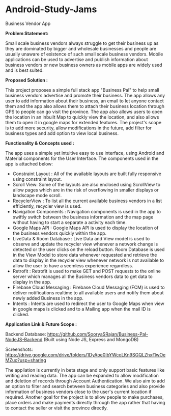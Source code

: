 # Android-Study-Jams

Business Vendor App

<b> Problem Statement: </b>

Small scale business vendors always struggle to get their business up as they are dominated by bigger and wholesale businesses and people are usually unaware of existence of such small scale business vendors. Mobile applications can be used to advertise and publish information about business vendors or new business owners as mobile apps are widely used and is best suited.

<b> Proposed Solution : </b>

This project proposes a simple full stack app "Business Pal" to help small business vendors advertise and promote their business. The app allows any user to add information about their business, an email to let anyone contact them and the  app also allows them to attach their business location through GPS to people can go visit the province. The app also allows users to open the location in an inbuilt Map to quickly view the location, and also allows them to open it in google maps for extended features. The project's scope is to add more security, allow modifications in the future, add filter for business types and add option to view local business.
  
<b> Functionality & Concepts used : </b>

The app uses a simple yet intuitive easy to use interface, using Android and Material components for the User Interface. The components used in the app is attached below: 

- Constraint Layout : All of the available layouts are built fully responsive using constraint layout. 
-  Scroll View: Some of the layouts are also enclosed using ScrollView to allow pages which are in the risk of overflowing in smaller displays or landscape mode scroll.
- RecyclerView : To list all the current available business vendors in a list efficiently, recycler view is used.
- Navigation Components : Navigation components is used in the app to swiftly switch between the business information and the map page without having to start a separate a activity each time.
- Google Maps API : Google Maps API is used to display the location of the business vendors quickly within the app.
- LiveData & Room Database : Live Data and View model is used to observe and update the recycler view whenever a network change is detected or the user clicks on the reload button. Room Database is used in the View Model to store data whenever requested and retrieve the data to display in the recycler view whenever network is not available to allow the user to have a seemless experience regardless.
- Retrofit : Retrofit is used to make GET and POST requests to the online server which manages all the Business vendors data to get data to display in the app.
- Firebase Cloud Messaging : Firebase Cloud Messaging (FCM) is used to deliver notifications realtime to all available users and notify them about newly added Business in the app.
- Intents : Intents are used to redirect the user to Google Maps when view in google maps is clicked and to a Mailing app when the mail ID is clicked.

<b> Application Link & Future Scope : </b>

Backend Database: https://github.com/SooryaSRajan/Business-Pal-NodeJS-Backend (Built using Node JS, Express and MongoDB)

Screenshots: https://drive.google.com/drive/folders/1DyAoe0IbYWcoLKn9SGQLZhxf1wOeMZuo?usp=sharing

The appliation is currently in beta stage and only support basic features like writing and reading data. The app can be expanded to allow modification and deletion of records through Account Authentication. We also aim to add an option to filter and search between business categories and also provide information of business vendors close to the user's current location if required. Another goal for the project is to allow people to make purchases, place orders and make payments directly through the app rather that having to contact the seller or visit the province directly.


